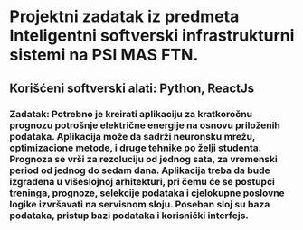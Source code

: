 # Projektni zadatak iz predmeta Inteligentni softverski infrastrukturni sistemi na PSI MAS FTN.

## Korišćeni softverski alati: Python, ReactJs

### Zadatak: Potrebno je kreirati aplikaciju za kratkoročnu prognozu potrošnje električne energije na osnovu priloženih podataka. Aplikacija može da sadrži neuronsku mrežu, optimizacione metode, i druge tehnike po želji studenta. Prognoza se vrši za rezoluciju od jednog sata, za vremenski period od jednog do sedam dana. Aplikacija treba da bude izgrađena u višeslojnoj arhitekturi, pri čemu će se postupci treninga, prognoze, selekcije podataka i cjelokupne poslovne logike izvršavati na servisnom sloju. Poseban sloj su baza podataka, pristup bazi podataka i korisnički interfejs.
